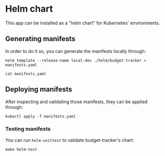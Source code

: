 # Helm chart

This app can be installed as a "helm chart" for Kubernetes' environments.

## Generating manifests

 In order to do it so, you can generate the manifests locally through:

```shell
helm template --release-name local-dev ./helm/budget-tracker > manifests.yaml

cat manifests.yaml
```

## Deploying manifests

After inspecting and validating those manifests, they can be applied through:

```shell
kubectl apply -f manifests.yaml
```

### Testing manifests

You can run `helm-unittest` to validate budget-tracker's chart:

```shell
make helm-test
```